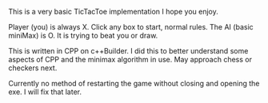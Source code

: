 This is a very basic TicTacToe implementation I hope you enjoy.

Player (you) is always X. Click any box to start, normal rules.
The AI (basic miniMax) is O. It is trying to beat you or draw.

This is written in CPP on c++Builder. I did this to better understand some aspects
of CPP and the minimax algorithm in use. May approach chess or checkers next.

Currently no method of restarting the game without closing and opening the exe.
I will fix that later.
